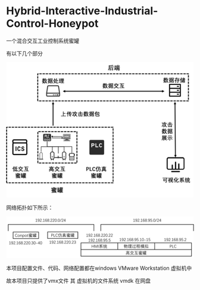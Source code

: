 # Hybrid-Interactive-Industrial-Control-Honeypot
一个混合交互工业控制系统蜜罐



有以下几个部分

![image-20230611111303806](./1.png)

网络拓扑如下所示：

![image-20230611111402863](./2.png)

本项目配置文件、代码、网络配置都在windows VMware Workstation 虚拟机中

故本项目只提供了vmx文件 其 虚拟机的文件系统 vmdk 在网盘
